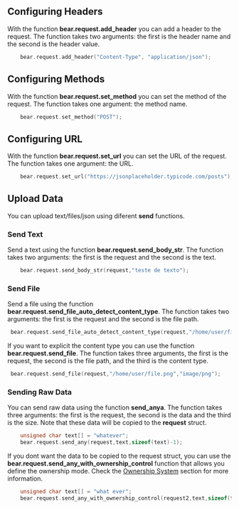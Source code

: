 
## Configuring Headers

With the function **bear.request.add_header** you can add a header to the request. The function takes two arguments: the first is the header name and the second is the header value.

```c
    bear.request.add_header("Content-Type", "application/json");
```

## Configuring Methods 

With the function **bear.request.set_method** you can set the method of the request. The function takes one argument: the method name.

```c
    bear.request.set_method("POST");
```

## Configuring URL

With the function **bear.request.set_url** you can set the URL of the request. The function takes one argument: the URL.

```c
    bear.request.set_url("https://jsonplaceholder.typicode.com/posts");
```

## Upload Data

You can upload text/files/json using diferent **send** functions.

### Send Text

Send a text using the function **bear.request.send_body_str**. The function takes two arguments: the first is the request and the second is the text.
```c
    bear.request.send_body_str(request,"teste de texto");
```


### Send File

Send a file using the function **bear.request.send_file_auto_detect_content_type**. The function takes two arguments: the first is the request and the second is the file path.
```c
 bear.request.send_file_auto_detect_content_type(request,"/home/user/file.png");
```

If you want to explicit the content type you can use the function **bear.request.send_file**. The function takes three arguments, the first is the request, the second is the file path, and the third is the content type.
```c
 bear.request.send_file(request,"/home/user/file.png","image/png");
```

### Sending Raw Data

You can send raw data using the function **send_anya**. The function takes three arguments: the first is the request, the second is the data and the third is the size. Note that these data will be copied to the **request** struct.
```c
    unsigned char text[] = "whatever";
    bear.request.send_any(request,text,sizeof(text)-1);
```

If you dont want the data to be copied to the request struct, you can use the **bear.request.send_any_with_ownership_control** function that allows you define the ownership mode. Check the [Ownership System](/doc/ownership_system.md) section for more information.

```c
    unsigned char text[] = "what ever";
    bear.request.send_any_with_ownership_control(request2,text,sizeof(text)-1,bear.REFERENCE);
```
